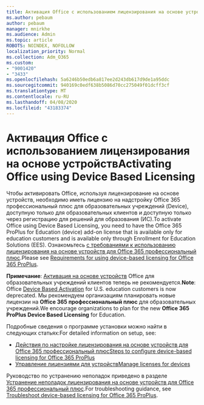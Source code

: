 ```yaml
---
title: Активация Office с использованием лицензирования на основе устройств
ms.author: pebaum
author: pebaum
manager: mnirkhe
ms.audience: Admin
ms.topic: article
ROBOTS: NOINDEX, NOFOLLOW
localization_priority: Normal
ms.collection: Adm_O365
ms.custom:
- "9001420"
- "3433"
ms.openlocfilehash: 5a6246b50edb6a817ee2d243db617d9de1a95ddc
ms.sourcegitcommit: 940169c0edf638b5086d70cc275049f01dcff3cf
ms.translationtype: MT
ms.contentlocale: ru-RU
ms.lasthandoff: 04/08/2020
ms.locfileid: "43183374"
---
```

# <a name="activating-office-using-device-based-licensing"></a><span data-ttu-id="3ac2a-102">Активация Office с использованием лицензирования на основе устройств</span><span class="sxs-lookup"><span data-stu-id="3ac2a-102">Activating Office using Device Based Licensing</span></span>

<span data-ttu-id="3ac2a-103">Чтобы активировать Office, используя лицензирование на основе устройств, необходимо иметь лицензию на надстройку Office 365 профессиональный плюс для образовательных учреждений (Device), доступную только для образовательных клиентов и доступную только через регистрацию для решений для образования (ИС).</span><span class="sxs-lookup"><span data-stu-id="3ac2a-103">To activate Office using Device Based Licensing, you need to have the Office 365 ProPlus for Education (device) add-on license that is available only for education customers and is available only through Enrollment for Education Solutions (EES).</span></span> <span data-ttu-id="3ac2a-104">Ознакомьтесь [с требованиями к использованию лицензирования на основе устройств для Office 365 профессиональный плюс](https://docs.microsoft.com/deployoffice/device-based-licensing#requirements-for-using-device-based-licensing-for-office-365-proplus).</span><span class="sxs-lookup"><span data-stu-id="3ac2a-104">Please see [Requirements for using device-based licensing for Office 365 ProPlus](https://docs.microsoft.com/deployoffice/device-based-licensing#requirements-for-using-device-based-licensing-for-office-365-proplus).</span></span>

<span data-ttu-id="3ac2a-105">**Примечание**: [Активация на основе устройств](https://aka.ms/officedba) Office для образовательных учреждений клиентов теперь не рекомендуется.</span><span class="sxs-lookup"><span data-stu-id="3ac2a-105">**Note**: Office [Device Based Activation](https://aka.ms/officedba) for U.S. education customers is now deprecated.</span></span> <span data-ttu-id="3ac2a-106">Мы рекомендуем организациям планировать новые лицензии на **Office 365 профессиональный плюс** для образовательных учреждений.</span><span class="sxs-lookup"><span data-stu-id="3ac2a-106">We encourage organizations to plan for the new **Office 365 ProPlus Device Based Licensing** for Education.</span></span>

<span data-ttu-id="3ac2a-107">Подробные сведения о программе установки можно найти в следующих статьях:</span><span class="sxs-lookup"><span data-stu-id="3ac2a-107">For detailed information on setup, see:</span></span>
- [<span data-ttu-id="3ac2a-108">Действия по настройке лицензирования на основе устройств для Office 365 профессиональный плюс</span><span class="sxs-lookup"><span data-stu-id="3ac2a-108">Steps to configure device-based licensing for Office 365 ProPlus</span></span>](https://docs.microsoft.com/deployoffice/device-based-licensing#steps-to-configure-device-based-licensing-for-office-365-proplus)
- [<span data-ttu-id="3ac2a-109">Управление лицензиями для устройств</span><span class="sxs-lookup"><span data-stu-id="3ac2a-109">Manage licenses for devices</span></span>](https://docs.microsoft.com/Office365/Admin/misc/manage-licenses-for-devices)

<span data-ttu-id="3ac2a-110">Руководство по устранению неполадок приведено в разделе [Устранение неполадок лицензирования на основе устройств для Office 365 профессиональный плюс](https://docs.microsoft.com/deployoffice/device-based-licensing#troubleshoot-device-based-licensing-for-office-365-proplus).</span><span class="sxs-lookup"><span data-stu-id="3ac2a-110">For troubleshooting guidance, see [Troubleshoot device-based licensing for Office 365 ProPlus](https://docs.microsoft.com/deployoffice/device-based-licensing#troubleshoot-device-based-licensing-for-office-365-proplus).</span></span>